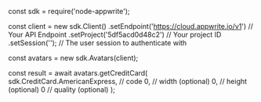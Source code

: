 const sdk = require('node-appwrite');

const client = new sdk.Client()
    .setEndpoint('https://cloud.appwrite.io/v1') // Your API Endpoint
    .setProject('5df5acd0d48c2') // Your project ID
    .setSession(''); // The user session to authenticate with

const avatars = new sdk.Avatars(client);

const result = await avatars.getCreditCard(
    sdk.CreditCard.AmericanExpress, // code
    0, // width (optional)
    0, // height (optional)
    0 // quality (optional)
);
